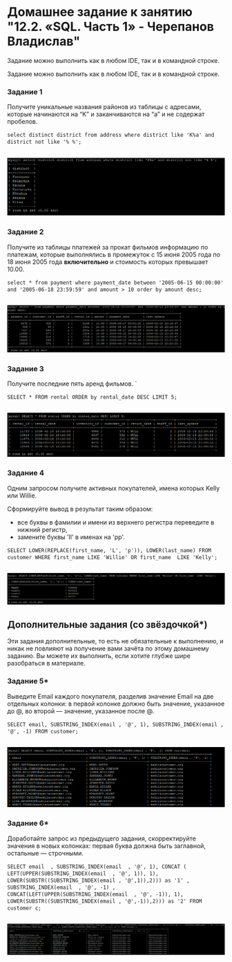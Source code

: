  # Домашнее задание к занятию "12.2. «SQL. Часть 1» - Черепанов Владислав"





Задание можно выполнить как в любом IDE, так и в командной строке.

Задание можно выполнить как в любом IDE, так и в командной строке.

### Задание 1

Получите уникальные названия районов из таблицы с адресами, которые начинаются на “K” и заканчиваются на “a” и не содержат пробелов.  
```
select distinct district from address where district like 'K%a' and district not like '% %'; 
```  
![Скриншот-1](https://github.com/plusvaldis/sdb-hw/blob/main/12.03-hw/img/Screenshot_1.png)
---


### Задание 2

Получите из таблицы платежей за прокат фильмов информацию по платежам, которые выполнялись в промежуток с 15 июня 2005 года по 18 июня 2005 года **включительно** и стоимость которых превышает 10.00.  
```
select * from payment where payment_date between '2005-06-15 00:00:00' and '2005-06-18 23:59:59' and amount > 10 order by amount desc; 
```  
![Скриншот-2](https://github.com/plusvaldis/sdb-hw/blob/main/12.03-hw/img/Screenshot_2.png)
---

### Задание 3

Получите последние пять аренд фильмов.  `
```
SELECT * FROM rental ORDER by rental_date DESC LIMIT 5;  
```  
![Скриншот-3](https://github.com/plusvaldis/sdb-hw/blob/main/12.03-hw/img/Screenshot_3.png)
---

### Задание 4

Одним запросом получите активных покупателей, имена которых Kelly или Willie. 

Сформируйте вывод в результат таким образом:
- все буквы в фамилии и имени из верхнего регистра переведите в нижний регистр,
- замените буквы 'll' в именах на 'pp'.  
```
SELECT LOWER(REPLACE(first_name, 'L', 'p')), LOWER(last_name) FROM customer WHERE first_name LIKE 'Willie' OR first_name  LIKE 'Kelly';  
```  
![Скриншот-4](https://github.com/plusvaldis/sdb-hw/blob/main/12.03-hw/img/Screenshot_4.png)
---


## Дополнительные задания (со звёздочкой*)
Эти задания дополнительные, то есть не обязательные к выполнению, и никак не повлияют на получение вами зачёта по этому домашнему заданию. Вы можете их выполнить, если хотите глубже шире разобраться в материале.

### Задание 5*

Выведите Email каждого покупателя, разделив значение Email на две отдельных колонки: в первой колонке должно быть значение, указанное до @, во второй — значение, указанное после @.  
```
SELECT email, SUBSTRING_INDEX(email , '@', 1), SUBSTRING_INDEX(email , '@', -1) FROM customer;  
```  
![Скриншот-5](https://github.com/plusvaldis/sdb-hw/blob/main/12.03-hw/img/Screenshot_5.png)
---

### Задание 6*

Доработайте запрос из предыдущего задания, скорректируйте значения в новых колонках: первая буква должна быть заглавной, остальные — строчными.  
```
SELECT email  , SUBSTRING_INDEX(email  , '@', 1), CONCAT ( LEFT(UPPER(SUBSTRING_INDEX(email  , '@', 1)), 1), LOWER(SUBSTR((SUBSTRING_INDEX(email , '@',1)),2))) as '1' , SUBSTRING_INDEX(email  , '@', -1) , CONCAT(LEFT(UPPER(SUBSTRING_INDEX(email  , '@', -1)), 1), LOWER(SUBSTR((SUBSTRING_INDEX(email , '@',-1)),2))) as '2' FROM customer c;  
```  
![Скриншот-6](https://github.com/plusvaldis/sdb-hw/blob/main/12.03-hw/img/Screenshot_6.png)
---
